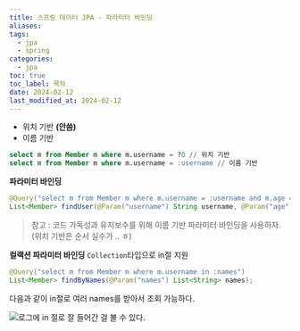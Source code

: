 ```yaml
---
title: 스프링 데이터 JPA - 파라미터 바인딩
aliases: 
tags:
  - jpa
  - spring
categories:
  - jpa
toc: true
toc_label: 목차
date: 2024-02-12
last_modified_at: 2024-02-12
---
```

- 위치 기반 **(안씀)**
- 이름 기반

```sql
select m from Member m where m.username = ?0 // 위치 기반
select m from Member m where m.username = :username // 이름 기반
```

**파라미터 바인딩**
```java
@Query("select m from Member m where m.username = :username and m.age = :age")  
List<Member> findUser(@Param("username") String username, @Param("age") int age);
```

> 참고 : 코드 가독성과 유지보수를 위해 이름 기반 파라미터 바인딩을 사용하자. (위치 기반은 순서 실수가 .. ㅎ)


**컬랙션 파라미터 바인딩**
`Collection`타입으로 in절 지원

```java
@Query("select m from Member m where m.username in :names")
List<Member> findByNames(@Param("names") List<String> names);
```
다음과 같이 in절로 여러 names를 받아서 조회 가능하다.

![](https://i.imgur.com/H87fBae.png)로그에 in 절로 잘 들어간 걸 볼 수 있다.


